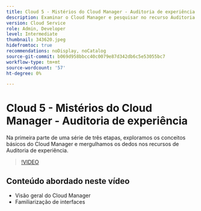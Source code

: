 ```yaml
---
title: Cloud 5 - Mistérios do Cloud Manager - Auditoria de experiência
description: Examinar o Cloud Manager e pesquisar no recurso Auditoria de experiência
version: Cloud Service
role: Admin, Developer
level: Intermediate
thumbnail: 343620.jpeg
hidefromtoc: true
recommendations: noDisplay, noCatalog
source-git-commit: b069d958bbcc40c0079e87d342db6c5e53055bc7
workflow-type: tm+mt
source-wordcount: '57'
ht-degree: 0%

---
```


# Cloud 5 - Mistérios do Cloud Manager - Auditoria de experiência

Na primeira parte de uma série de três etapas, exploramos os conceitos básicos do Cloud Manager e mergulhamos os dedos nos recursos de Auditoria de experiência.

>[!VIDEO](https://video.tv.adobe.com/v/343620)

## Conteúdo abordado neste vídeo

+ Visão geral do Cloud Manager
+ Familiarização de interfaces
